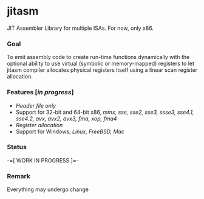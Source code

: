 jitasm
======

JIT Assembler Library for multiple ISAs. For now, only x86.  

### Goal

To emit assembly code to create run-time functions dynamically with the optional ability to use virtual (symbolic or memory-mapped) registers to let jitasm compiler allocates physical registers itself using a linear scan register allocation.

### Features [*in progress*]

- *Header file only*
- Support for 32-bit and 64-bit x86, *mmx, sse, sse2, sse3, ssse3, sse4.1, sse4.2, avx, avx2, avx3, fma, xop, fma4*
- *Register allocation*
- Support for Windows, *Linux, FreeBSD, Mac*

### Status

-=[ WORK IN PROGRESS ]=-

### Remark

Everything may undergo change
